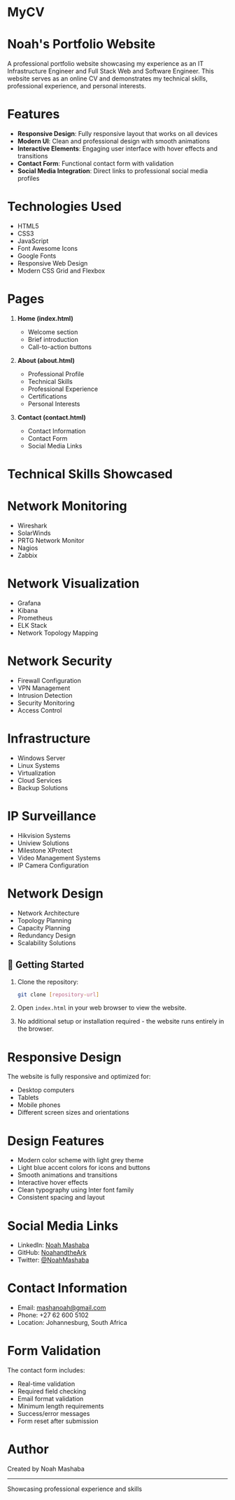 # MyCV
# Noah's Portfolio Website

A professional portfolio website showcasing my experience as an IT Infrastructure Engineer and Full Stack Web and Software Engineer. This website serves as an online CV and demonstrates my technical skills, professional experience, and personal interests.

# Features

- **Responsive Design**: Fully responsive layout that works on all devices
- **Modern UI**: Clean and professional design with smooth animations
- **Interactive Elements**: Engaging user interface with hover effects and transitions
- **Contact Form**: Functional contact form with validation
- **Social Media Integration**: Direct links to professional social media profiles

# Technologies Used

- HTML5
- CSS3
- JavaScript
- Font Awesome Icons
- Google Fonts
- Responsive Web Design
- Modern CSS Grid and Flexbox

# Pages

1. **Home (index.html)**

   - Welcome section
   - Brief introduction
   - Call-to-action buttons

2. **About (about.html)**

   - Professional Profile
   - Technical Skills
   - Professional Experience
   - Certifications
   - Personal Interests

3. **Contact (contact.html)**
   - Contact Information
   - Contact Form
   - Social Media Links

# Technical Skills Showcased

# Network Monitoring

- Wireshark
- SolarWinds
- PRTG Network Monitor
- Nagios
- Zabbix

# Network Visualization

- Grafana
- Kibana
- Prometheus
- ELK Stack
- Network Topology Mapping

# Network Security

- Firewall Configuration
- VPN Management
- Intrusion Detection
- Security Monitoring
- Access Control

# Infrastructure

- Windows Server
- Linux Systems
- Virtualization
- Cloud Services
- Backup Solutions

# IP Surveillance

- Hikvision Systems
- Uniview Solutions
- Milestone XProtect
- Video Management Systems
- IP Camera Configuration

# Network Design

- Network Architecture
- Topology Planning
- Capacity Planning
- Redundancy Design
- Scalability Solutions

## 🚀 Getting Started

1. Clone the repository:

   ```bash
   git clone [repository-url]
   ```

2. Open `index.html` in your web browser to view the website.

3. No additional setup or installation required - the website runs entirely in the browser.

# Responsive Design

The website is fully responsive and optimized for:

- Desktop computers
- Tablets
- Mobile phones
- Different screen sizes and orientations

# Design Features

- Modern color scheme with light grey theme
- Light blue accent colors for icons and buttons
- Smooth animations and transitions
- Interactive hover effects
- Clean typography using Inter font family
- Consistent spacing and layout

# Social Media Links

- LinkedIn: [Noah Mashaba](https://www.linkedin.com/in/noah-mashaba-888025220)
- GitHub: [NoahandtheArk](https://github.com/NoahandtheArk/Webdev/blob/NoahandtheArk-patch-1)
- Twitter: [@NoahMashaba](https://x.com/)

# Contact Information

- Email: mashanoah@gmail.com
- Phone: +27 62 600 5102
- Location: Johannesburg, South Africa

# Form Validation

The contact form includes:

- Real-time validation
- Required field checking
- Email format validation
- Minimum length requirements
- Success/error messages
- Form reset after submission

# Author

Created by Noah Mashaba

---

Showcasing professional experience and skills

